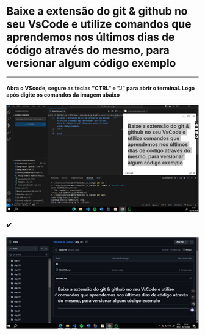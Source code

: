 # Baixe a extensão do git & github no seu VsCode e utilize comandos que aprendemos nos últimos dias de código através do mesmo, para versionar algum código exemplo
<hr>

#### Abra o VScode, segure as teclas "CTRL" e "J" para abrir o terminal. Logo após digite os comandos da imagem abaixo
<img src="img/1.png">

#### ✔️
<img src="img/2.png">